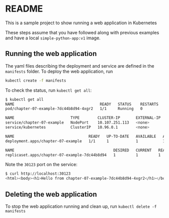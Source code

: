 # README

This is a sample project to show running a web application in Kubernetes

These steps assume that you have followed along with previous examples and have a local `simple-python-app:v1` image.


## Running the web application

The yaml files describing the deployment and service are defined in the `manifests` folder. To deploy the web application, run

```bash
kubectl create -f manifests
```

To check the status, run `kubectl get all`:

```bash
$ kubectl get all
NAME                                      READY   STATUS    RESTARTS   AGE
pod/chapter-07-example-7dc44b8d94-4xgr2   1/1     Running   0          112s

NAME                         TYPE        CLUSTER-IP       EXTERNAL-IP   PORT(S)          AGE
service/chapter-07-example   NodePort    10.107.251.113   <none>        5000:30123/TCP   110s
service/kubernetes           ClusterIP   10.96.0.1        <none>        443/TCP          23h

NAME                                 READY   UP-TO-DATE   AVAILABLE   AGE
deployment.apps/chapter-07-example   1/1     1            1           113s

NAME                                            DESIRED   CURRENT   READY   AGE
replicaset.apps/chapter-07-example-7dc44b8d94   1         1         1       113s
```

Note the `30123` port on the service: 

```bash
$ curl http://localhost:30123
<html><body><h1>Hello from chapter-07-example-7dc44b8d94-4xgr2</h1></body></html>
```

## Deleting the web application

To stop the web application running and clean up, run `kubectl delete -f manifests`